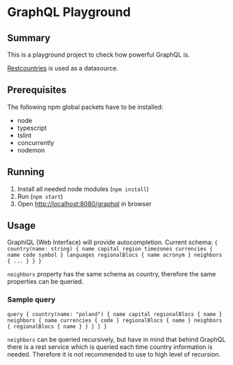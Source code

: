 # GraphQL Playground

## Summary
This is a playground project to check how powerful GraphQL is.

[Restcountries](https://restcountries.eu/) is used as a datasource.

## Prerequisites

The following npm global packets have to be installed:
* node
* typescript
* tslint
* concurrently
* nodemon

## Running

1. Install all needed node modules (`npm install`)
2. Run (`npm start`)
3. Open <http://localhost:8080/graphql> in browser
## Usage
GraphiQL (Web Interface) will provide autocompletion. Current schema:
`{
   country(name: string) {
     name
     capital
     region
     timezones
     currencies {
       name
       code
       symbol
     }
     languages
     regionalBlocs {
       name
       acronym
     }
     neighbors {
       ...
     }
   }
 }`
 
`neighbors` property has the same schema as country, therefore the same properties can be queried.
 
 ### Sample query
`query {
   country(name: "poland") {
     name
     capital
     regionalBlocs {
       name
     }
     neighbors {
       name
       currencies {
         code
       }
       regionalBlocs {
         name
       }
       neighbors {
         regionalBlocs {
           name
         }
       }
     }
   }
 }`
 
 `neighbors` can be queried recursively, but have in mind that behind GraphQL there is a rest service which is queried each time country information is needed. Therefore it is not recommended to use to high level of recursion.